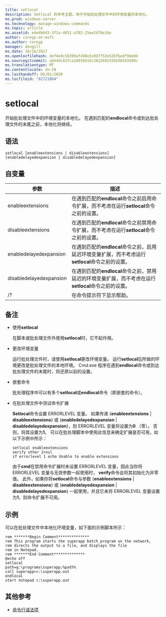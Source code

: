 ```yaml
---
title: setlocal
description: Setlocal 的参考主题，用于开始批处理文件中的环境变量的本地化。
ms.prod: windows-server
ms.technology: manage-windows-commands
ms.topic: article
ms.assetid: e4e4b6d3-3f1a-4851-a782-25ee2470e16e
author: coreyp-at-msft
ms.author: coreyp
manager: dongill
ms.date: 10/16/2017
ms.openlocfilehash: def4e8c58399af498e3c097f53e526fbedf9de0d
ms.sourcegitcommit: ab64dc83fca28039416c26226815502d0193500c
ms.translationtype: MT
ms.contentlocale: zh-CN
ms.lasthandoff: 05/01/2020
ms.locfileid: "82721864"
---
```

# <a name="setlocal"></a>setlocal

开始批处理文件中的环境变量的本地化。 在遇到匹配的**endlocal**命令或到达批处理文件的末尾之前，本地化将继续。



## <a name="syntax"></a>语法

```
setlocal [enableextensions | disableextensions] [enabledelayedexpansion | disabledelayedexpansion]
```

## <a name="arguments"></a>自变量

|参数|描述|
|--------|-----------|
|enableextensions|在遇到匹配的**endlocal**命令之前启用命令扩展，而不考虑在运行**setlocal**命令之前的设置。|
|disableextensions|在遇到匹配的**endlocal**命令之前禁用命令扩展，而不考虑在运行**setlocal**命令之前的设置。|
|enabledelayedexpansion|在遇到匹配的**endlocal**命令之前，启用延迟环境变量扩展，而不考虑运行**setlocal**命令之前的设置。|
|disabledelayedexpansion|在遇到匹配的**endlocal**命令之前，禁用延迟的环境变量扩展，而不考虑在运行**setlocal**命令之前的设置。|
|/?|在命令提示符下显示帮助。|

## <a name="remarks"></a>备注

-   使用**setlocal**

    在脚本或批处理文件外使用**setlocal**时，它不起作用。
-   更改环境变量

    运行批处理文件时，请使用**setlocal**更改环境变量。 运行**setlocal**后所做的环境更改是批处理文件的本地环境。 Cmd.exe 程序在遇到**endlocal**命令或到达批处理文件的末尾时，将还原以前的设置。
-   嵌套命令

    批处理程序中可以有多个**setlocal**或**endlocal**命令（即嵌套的命令）。
-   在批处理文件中测试命令扩展

    **Setlocal**命令设置 ERRORLEVEL 变量。 如果传递 {**enableextensions** | **disableextensions**} 或 {**enabledelayedexpansion** | **disabledelayedexpansion**}，则 ERRORLEVEL 变量将设置为**0** （零）。 否则，将其设置为**1**。 可以在批处理脚本中使用此信息来确定扩展是否可用，如以下示例中所示：  
    ```
    setlocal enableextensions
    verify other 2>nul
    if errorlevel 1 echo Unable to enable extensions
    ```  
    由于**cmd**在禁用命令扩展时未设置 ERRORLEVEL 变量，因此当你将 ERRORLEVEL 变量与无效参数一起使用时， **verify**命令会将其初始化为非零值。 此外，如果你将**setlocal**命令与参数 {**enableextensions** | **disableextensions**} 或 {**enabledelayedexpansion** | **disabledelayedexpansion**} 一起使用，并且它未将 ERRORLEVEL 变量设置为**1**，则命令扩展不可用。

## <a name="examples"></a>示例

可以在批处理文件中本地化环境变量，如下面的示例脚本所示：
```
rem *******Begin Comment**************
rem This program starts the superapp batch program on the network,
rem directs the output to a file, and displays the file
rem in Notepad.
rem *******End Comment**************
@echo off
setlocal
path=g:\programs\superapp;%path%
call superapp>c:\superapp.out
endlocal
start notepad c:\superapp.out
```

## <a name="additional-references"></a>其他参考

- [命令行语法项](command-line-syntax-key.md)